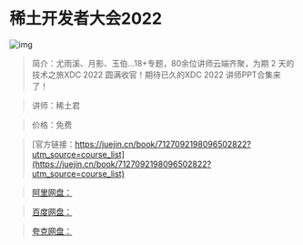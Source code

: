 # 稀土开发者大会2022

![img](../../assets/476d15d5641449cca68ad954f2eb5652~tplv-k3u1fbpfcp-no-mark:280:280:200:280.png)

> 简介：尤雨溪、月影、玉伯...18+专题，80余位讲师云端齐聚，为期 2 天的技术之旅XDC 2022 圆满收官！期待已久的XDC 2022 讲师PPT合集来了！

> 讲师：稀土君

> 价格：免费

> [官方链接：https://juejin.cn/book/7127092198096502822?utm_source=course_list](https://juejin.cn/book/7127092198096502822?utm_source=course_list)

> [阿里网盘：]()

> [百度网盘：]()

> [夸克网盘：]()
